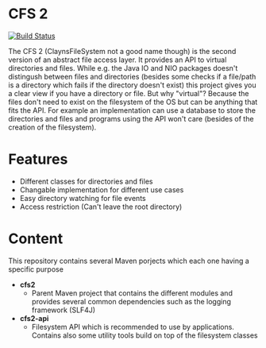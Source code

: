 # CFS 2
[![Build Status](https://travis-ci.org/Clayn/cfs2.svg?branch=development)](https://travis-ci.org/Clayn/cfs2)

The CFS 2 (ClaynsFileSystem not a good name though) is the second version of  an abstract file access layer. 
It provides an API to virtual directories and files. While e.g. the Java IO and NIO packages doesn't distingush between files and directories (besides some checks if a file/path is a directory which fails if the directory doesn't exist) this project gives you a clear view if you have a directory or file. But why "virtual"? Because the files don't need to exist on the filesystem of the OS but can be anything that fits the API. For example an implementation can use a database to store the directories and files and programs using the API won't care (besides of the creation of the filesystem).

# Features
 - Different classes for directories and files
 - Changable implementation for different use cases
 - Easy directory watching for file events
 - Access restriction (Can't leave the root directory)

# Content
This repository contains several Maven porjects which each one having a specific purpose

- **cfs2** 
	- Parent Maven project that contains the different modules and provides several common dependencies such as the logging framework (SLF4J)
- **cfs2-api**
	- Filesystem API which is recommended to use by applications. Contains also some utility tools build on top of the filesystem classes 


<!--stackedit_data:
eyJoaXN0b3J5IjpbLTg4Mjg0OTg2MCwyMTE1OTg3OTIwLDE4OD
MzNzk2MjldfQ==
-->